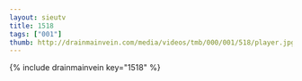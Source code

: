 ```yaml
--- 
layout: sieutv
title: 1518
tags: ["001"]
thumb: http://drainmainvein.com/media/videos/tmb/000/001/518/player.jpg
---
```

{% include drainmainvein key="1518" %} 
